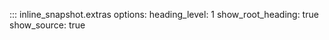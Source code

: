 

::: inline_snapshot.extras
    options:
      heading_level: 1
      show_root_heading: true
      show_source: true
